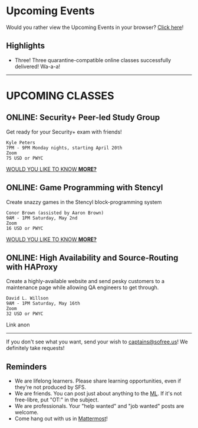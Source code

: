 # Upcoming Events

Would you rather view the Upcoming Events in your browser? [Click here](https://gitlab.com/sofreeus/sofreeus/blob/master/upcoming-events.md)!


## Highlights

* Three! Three quarantine-compatible online classes successfully delivered! Wa-a-a!

---

# UPCOMING CLASSES

## ONLINE: Security+ Peer-led Study Group

Get ready for your Security+ exam with friends!

    Kyle Peters
    7PM - 9PM Monday nights, starting April 20th
    Zoom
    75 USD or PWYC

[WOULD YOU LIKE TO KNOW **MORE?**](https://www.meetup.com/sofreeus/events/rtvpqrybcgbbc/)

## ONLINE: Game Programming with Stencyl

Create snazzy games in the Stencyl block-programming system

    Conor Brown (assisted by Aaron Brown)
    9AM - 1PM Saturday, May 2nd
    Zoom
    16 USD or PWYC

[WOULD YOU LIKE TO KNOW **MORE?**](https://www.meetup.com/sofreeus/events/270107179/)

## ONLINE: High Availability and Source-Routing with HAProxy

Create a highly-available website and send pesky customers to a maintenance page while allowing QA engineers to get through.

    David L. Willson
    9AM - 1PM Saturday, May 16th
    Zoom
    32 USD or PWYC

Link anon

---

If you don't see what you want, send your wish to captains@sofree.us! We definitely take requests!

## Reminders

* We are lifelong learners. Please share learning opportunities, even if they're not produced by SFS.
* We are friends. You can post just about anything to the [ML](http://lists.sofree.us/cgi-bin/mailman/listinfo/sfs). If it's not free-libre, put "OT:" in the subject.
* We are professionals. Your "help wanted" and "job wanted" posts are welcome.
* Come hang out with us in [Mattermost](https://mm.sofree.us/sfs-team/channels/town-square)!
